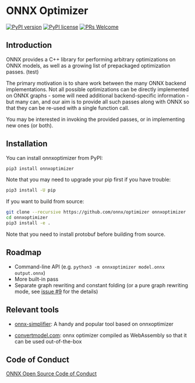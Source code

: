<!--- SPDX-License-Identifier: Apache-2.0 -->

# ONNX Optimizer

[![PyPI version](https://img.shields.io/pypi/v/onnxoptimizer.svg)](https://pypi.python.org/pypi/onnxoptimizer/)
[![PyPI license](https://img.shields.io/pypi/l/onnxoptimizer.svg)](https://pypi.python.org/pypi/onnxoptimizer/)
[![PRs Welcome](https://img.shields.io/badge/PRs-welcome-brightgreen.svg)](https://github.com/onnx/optimizer/pulls)

## Introduction

ONNX provides a C++ library for performing arbitrary optimizations on ONNX models, as well as a growing list of prepackaged optimization passes. (test)

The primary motivation is to share work between the many ONNX backend implementations. Not all possible optimizations can be directly implemented on ONNX graphs - some will need additional backend-specific information - but many can, and our aim is to provide all such passes along with ONNX so that they can be re-used with a single function call.

You may be interested in invoking the provided passes, or in implementing new ones (or both).

## Installation

You can install onnxoptimizer from PyPI:

```bash
pip3 install onnxoptimizer
```

Note that you may need to upgrade your pip first if you have trouble:

```bash
pip3 install -U pip
```

If you want to build from source:

```bash
git clone --recursive https://github.com/onnx/optimizer onnxoptimizer
cd onnxoptimizer
pip3 install -e .
```

Note that you need to install protobuf before building from source.

## Roadmap

* Command-line API (e.g. `python3 -m onnxoptimizer model.onnx output.onnx`)
* More built-in pass
* Separate graph rewriting and constant folding (or a pure graph rewriting mode, see [issue #9](https://github.com/onnx/optimizer/issues/9) for the details)

## Relevant tools

* [onnx-simplifier](https://github.com/daquexian/onnx-simplifier): A handy and popular tool based on onnxoptimizer

* [convertmodel.com](https://convertmodel.com/#outputFormat=onnx&inputFormat=onnx): onnx optimizer compiled as WebAssembly so that it can be used out-of-the-box

## Code of Conduct

[ONNX Open Source Code of Conduct](https://onnx.ai/codeofconduct.html)
